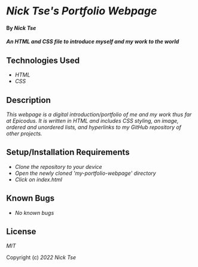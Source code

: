# _Nick Tse's Portfolio Webpage_

#### By _**Nick Tse**_

#### _An HTML and CSS file to introduce myself and my work to the world_

## Technologies Used

* _HTML_
* _CSS_

## Description

_This webpage is a digital introduction/portfolio of me and my work thus far at Epicodus. It is written in HTML and includes CSS styling, an image, ordered and unordered lists, and hyperlinks to my GitHub repository of other projects._

## Setup/Installation Requirements

* _Clone the repository to your device_
* _Open the newly cloned 'my-portfolio-webpage' directory_
* _Click on index.html_

## Known Bugs

* _No known bugs_

## License

_MIT_

Copyright (c) _2022_ _Nick Tse_